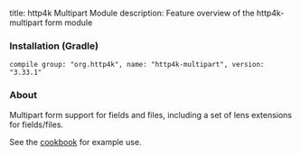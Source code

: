 title: http4k Multipart Module
description: Feature overview of the http4k-multipart form module

### Installation (Gradle)
```compile group: "org.http4k", name: "http4k-multipart", version: "3.33.1"```

### About

Multipart form support for fields and files, including a set of lens extensions for fields/files.

See the [cookbook](/cookbook/multipart_forms/) for example use.
